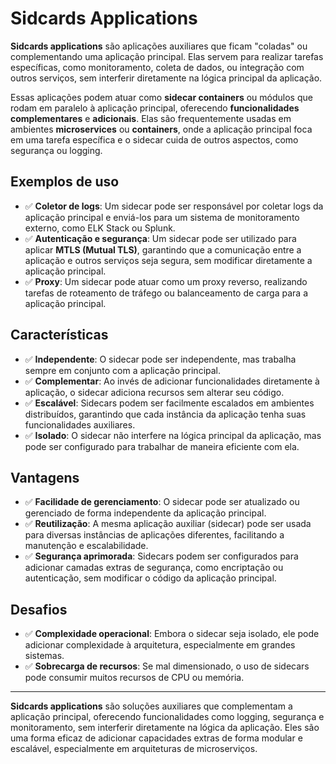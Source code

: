 # Sidcards Applications

**Sidcards applications** são aplicações auxiliares que ficam "coladas" ou complementando uma aplicação principal. Elas servem para realizar tarefas específicas, como monitoramento, coleta de dados, ou integração com outros serviços, sem interferir diretamente na lógica principal da aplicação.

Essas aplicações podem atuar como **sidecar containers** ou módulos que rodam em paralelo à aplicação principal, oferecendo **funcionalidades complementares** e **adicionais**. Elas são frequentemente usadas em ambientes **microservices** ou **containers**, onde a aplicação principal foca em uma tarefa específica e o sidecar cuida de outros aspectos, como segurança ou logging.

## Exemplos de uso

- ✅ **Coletor de logs**: Um sidecar pode ser responsável por coletar logs da aplicação principal e enviá-los para um sistema de monitoramento externo, como ELK Stack ou Splunk.
- ✅ **Autenticação e segurança**: Um sidecar pode ser utilizado para aplicar **MTLS (Mutual TLS)**, garantindo que a comunicação entre a aplicação e outros serviços seja segura, sem modificar diretamente a aplicação principal.
- ✅ **Proxy**: Um sidecar pode atuar como um proxy reverso, realizando tarefas de roteamento de tráfego ou balanceamento de carga para a aplicação principal.

## Características

- ✅ **Independente**: O sidecar pode ser independente, mas trabalha sempre em conjunto com a aplicação principal.
- ✅ **Complementar**: Ao invés de adicionar funcionalidades diretamente à aplicação, o sidecar adiciona recursos sem alterar seu código.
- ✅ **Escalável**: Sidecars podem ser facilmente escalados em ambientes distribuídos, garantindo que cada instância da aplicação tenha suas funcionalidades auxiliares.
- ✅ **Isolado**: O sidecar não interfere na lógica principal da aplicação, mas pode ser configurado para trabalhar de maneira eficiente com ela.

## Vantagens

- ✅ **Facilidade de gerenciamento**: O sidecar pode ser atualizado ou gerenciado de forma independente da aplicação principal.
- ✅ **Reutilização**: A mesma aplicação auxiliar (sidecar) pode ser usada para diversas instâncias de aplicações diferentes, facilitando a manutenção e escalabilidade.
- ✅ **Segurança aprimorada**: Sidecars podem ser configurados para adicionar camadas extras de segurança, como encriptação ou autenticação, sem modificar o código da aplicação principal.

## Desafios

- ✅ **Complexidade operacional**: Embora o sidecar seja isolado, ele pode adicionar complexidade à arquitetura, especialmente em grandes sistemas.
- ✅ **Sobrecarga de recursos**: Se mal dimensionado, o uso de sidecars pode consumir muitos recursos de CPU ou memória.

---

**Sidcards applications** são soluções auxiliares que complementam a aplicação principal, oferecendo funcionalidades como logging, segurança e monitoramento, sem interferir diretamente na lógica da aplicação. Eles são uma forma eficaz de adicionar capacidades extras de forma modular e escalável, especialmente em arquiteturas de microserviços.
